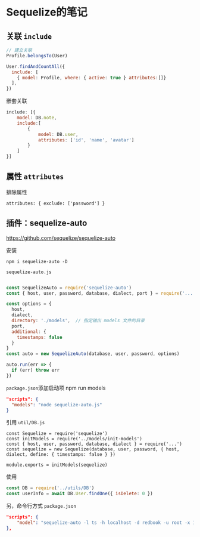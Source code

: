 # Sequelize的笔记

[官网]: https://www.sequelize.com.cn/

## 关联 `include`

```js
// 建立关联
Profile.belongsTo(User)

User.findAndCountAll({
  include: [
    { model: Profile, where: { active: true } attributes:[]}
  ],
})
```

嵌套关联

```js
include: [{
    model: DB.note,
    include:[
        {
            model: DB.user,
            attributes: ['id', 'name', 'avatar']
        }
    ]
}]
```



## 属性 `attributes`

排除属性

```
attributes: { exclude: ['password'] }
```



## 插件：sequelize-auto 

https://github.com/sequelize/sequelize-auto

安装

```
npm i sequelize-auto -D
```


`sequelize-auto.js`

```js

const SequelizeAuto = require('sequelize-auto')
const { host, user, password, database, dialect, port } = require('...')

const options = {
  host,
  dialect,
  directory: './models',  // 指定输出 models 文件的目录
  port,
  additional: {
    timestamps: false
  }
}
const auto = new SequelizeAuto(database, user, password, options)

auto.run(err => {
  if (err) throw err
})
```

`package.json`添加启动项 npm run models

```json
"scripts": {
  "models": "node sequelize-auto.js"
}
```

引用 `util/DB.js`

```
const Sequelize = require('sequelize')
const initModels = require('../models/init-models')
const { host, user, password, database, dialect } = require('...')
const sequelize = new Sequelize(database, user, password, { host, dialect, define: { timestamps: false } })

module.exports = initModels(sequelize)
```

使用

```js
const DB = require('../utils/DB')
const userInfo = await DB.User.findOne({ isDelete: 0 })
```

另，命令行方式 `package.json`

```json
"scripts": {
    "model": "sequelize-auto -l ts -h localhost -d redbook -u root -x 123456 -p 3306 --dialect mysql -o server/model"
},
```

